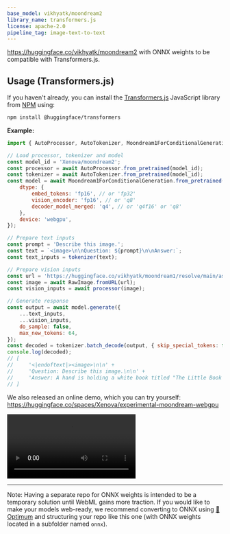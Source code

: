 ```yaml
---
base_model: vikhyatk/moondream2
library_name: transformers.js
license: apache-2.0
pipeline_tag: image-text-to-text
---
```


https://huggingface.co/vikhyatk/moondream2 with ONNX weights to be compatible with Transformers.js.


## Usage (Transformers.js)

If you haven't already, you can install the [Transformers.js](https://huggingface.co/docs/transformers.js) JavaScript library from [NPM](https://www.npmjs.com/package/@huggingface/transformers) using:
```bash
npm install @huggingface/transformers
```

**Example:**
```js
import { AutoProcessor, AutoTokenizer, Moondream1ForConditionalGeneration, RawImage } from '@huggingface/transformers';

// Load processor, tokenizer and model
const model_id = 'Xenova/moondream2';
const processor = await AutoProcessor.from_pretrained(model_id);
const tokenizer = await AutoTokenizer.from_pretrained(model_id);
const model = await Moondream1ForConditionalGeneration.from_pretrained(model_id, {
    dtype: {
        embed_tokens: 'fp16', // or 'fp32'
        vision_encoder: 'fp16', // or 'q8'
        decoder_model_merged: 'q4', // or 'q4f16' or 'q8'
    },
    device: 'webgpu',
});

// Prepare text inputs
const prompt = 'Describe this image.';
const text = `<image>\n\nQuestion: ${prompt}\n\nAnswer:`;
const text_inputs = tokenizer(text);

// Prepare vision inputs
const url = 'https://huggingface.co/vikhyatk/moondream1/resolve/main/assets/demo-1.jpg';
const image = await RawImage.fromURL(url);
const vision_inputs = await processor(image);

// Generate response
const output = await model.generate({
    ...text_inputs,
    ...vision_inputs,
    do_sample: false,
    max_new_tokens: 64,
});
const decoded = tokenizer.batch_decode(output, { skip_special_tokens: false });
console.log(decoded);
// [
//     '<|endoftext|><image>\n\n' +
//     'Question: Describe this image.\n\n' +
//     'Answer: A hand is holding a white book titled "The Little Book of Deep Learning" against a backdrop of a balcony with a railing and a view of a building and trees.<|endoftext|>'
// ]
```

We also released an online demo, which you can try yourself: https://huggingface.co/spaces/Xenova/experimental-moondream-webgpu

<video controls autoplay src="https://cdn-uploads.huggingface.co/production/uploads/61b253b7ac5ecaae3d1efe0c/9q6LTQIYiI3qKrKfAb4D8.mp4"></video>

---

Note: Having a separate repo for ONNX weights is intended to be a temporary solution until WebML gains more traction. If you would like to make your models web-ready, we recommend converting to ONNX using [🤗 Optimum](https://huggingface.co/docs/optimum/index) and structuring your repo like this one (with ONNX weights located in a subfolder named `onnx`).